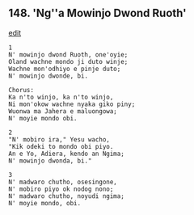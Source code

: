 
## 148.  'Ng''a Mowinjo Dwond Ruoth'
[edit](https://docs.google.com/document/d/1ae9E2QPjCXJgU6GwKa1DvXTH7ToBiD7k/edit?mode=html)



    1
    N' mowinjo dwond Ruoth, one'oyie; 
    Oland wachne mondo ji duto winje; 
    Wachne mon'odhiyo e pinje duto; 
    N' mowinjo dwonde, bi.

    Chorus:
    Ka n'to winjo, ka n'to winjo, 
    Ni mon'okow wachne nyaka giko piny; 
    Wuonwa ma Jahera e maluongowa; 
    N' moyie mondo obi.

    2
    "N' mobiro ira," Yesu wacho, 
    "Kik odeki to mondo obi piyo. 
    An e Yo, Adiera, kendo an Ngima; 
    N' mowinjo dwonda, bi."

    3
    N' madwaro chutho, osesingone, 
    N' mobiro piyo ok nodog nono; 
    N' madwaro chutho, noyudi ngima; 
    N' moyie mondo, obi.


